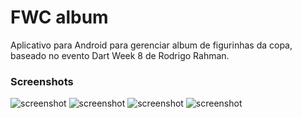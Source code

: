 # FWC album

Aplicativo para Android para gerenciar album de figurinhas da copa, baseado no evento Dart Week 8 de Rodrigo Rahman.

### Screenshots

![screenshot](./s1.jpg)
![screenshot](./s2.jpg)
![screenshot](./s3.jpg)
![screenshot](./s4.jpg)
